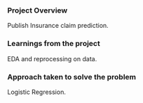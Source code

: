 ### Project Overview

 Publish Insurance claim prediction.


### Learnings from the project

 EDA and reprocessing on data.


### Approach taken to solve the problem

 Logistic Regression.


